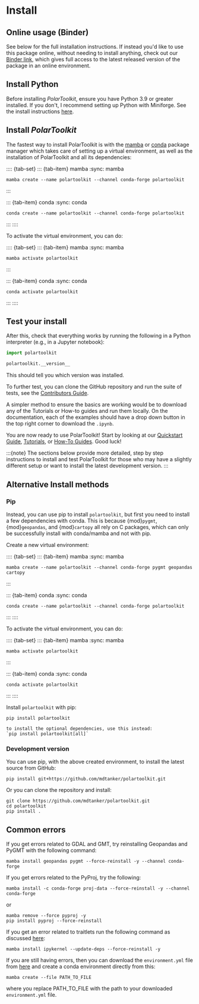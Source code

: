 # Install

## Online usage (Binder)

See below for the full installation instructions. If instead you'd like to use this package online, without needing to install anything, check out our [Binder link](https://mybinder.org/v2/gh/mdtanker/polartoolkit-binder/main?urlpath=git-pull%3Frepo%3Dhttps%253A%252F%252Fgithub.com%252Fmdtanker%252Fpolartoolkit%26urlpath%3Dtree%252Fpolartoolkit%252Fdocs%252Ftutorial%26branch%3Dmain), which gives full access to the latest released version of the package in an online environment.

## Install Python

Before installing _PolarToolkit_, ensure you have Python 3.9 or greater installed.
If you don't, I recommend setting up Python with Miniforge.
See the install instructions [here](https://github.com/conda-forge/miniforge).

## Install _PolarToolkit_

The fastest way to install PolarToolkit is with the [mamba](https://mamba.readthedocs.io/en/latest/)
or [conda](https://docs.conda.io/projects/conda/en/latest/user-guide/index.html)
package manager which takes care of setting up a virtual environment, as well as the
installation of PolarToolkit and all its dependencies:

:::: {tab-set}
::: {tab-item} mamba
:sync: mamba
```
mamba create --name polartoolkit --channel conda-forge polartoolkit
```
:::

::: {tab-item} conda
:sync: conda
```
conda create --name polartoolkit --channel conda-forge polartoolkit
```
:::
::::

To activate the virtual environment, you can do:

:::: {tab-set}
::: {tab-item} mamba
:sync: mamba
```
mamba activate polartoolkit
```
:::

::: {tab-item} conda
:sync: conda
```
conda activate polartoolkit
```
:::
::::

## Test your install

After this, check that everything works by running the following in a Python interpreter
(e.g., in a Jupyter notebook):
```python
import polartoolkit

polartoolkit.__version__
```

This should tell you which version was installed.

To further test, you can clone the GitHub repository and run the suite of tests, see the [Contributors Guide](https://polartoolkit.readthedocs.io/en/latest/contributing.html).

A simpler method to ensure the basics are working would be to download any of the Tutorials or How-to guides and run them locally. On the documentation, each of the examples should have a drop down button in the top right corner to download the `.ipynb`.

You are now ready to use PolarToolkit! Start by looking at our [Quickstart Guide](quickstart),
[Tutorials](tutorial/index.md), or [How-To Guides](how_to/index.md). Good luck!

:::{note}
The sections below provide more detailed, step by step instructions to install and test
PolarToolkit for those who may have a slightly different setup or want to install the latest
development version.
:::


## Alternative Install methods

### Pip

Instead, you can use pip to install `polartoolkit`, but first you need to install a few dependencies with conda.
This is because {mod}`pygmt`, {mod}`geopandas`, and {mod}`cartopy` all rely on C packages, which can only be successfully install with conda/mamba and not with pip.

Create a new virtual environment:

:::: {tab-set}
::: {tab-item} mamba
:sync: mamba
```
mamba create --name polartoolkit --channel conda-forge pygmt geopandas cartopy
```
:::

::: {tab-item} conda
:sync: conda
```
conda create --name polartoolkit --channel conda-forge polartoolkit
```
:::
::::

To activate the virtual environment, you can do:

:::: {tab-set}
::: {tab-item} mamba
:sync: mamba
```
mamba activate polartoolkit
```
:::

::: {tab-item} conda
:sync: conda
```
conda activate polartoolkit
```
:::
::::

Install `polartoolkit` with pip:

```
pip install polartoolkit
```

```{note}
to install the optional dependencies, use this instead:
`pip install polartoolkit[all]`
```

### Development version

You can use pip, with the above created environment, to install the latest source from GitHub:

    pip install git+https://github.com/mdtanker/polartoolkit.git

Or you can clone the repository and install:

    git clone https://github.com/mdtanker/polartoolkit.git
    cd polartoolkit
    pip install .

## Common errors

If you get errors related to GDAL and GMT, try reinstalling Geopandas and PyGMT with the following command:

    mamba install geopandas pygmt --force-reinstall -y --channel conda-forge

If you get errors related to the PyProj, try the following:

    mamba install -c conda-forge proj-data --force-reinstall -y --channel conda-forge

or

    mamba remove --force pyproj -y
    pip install pyproj --force-reinstall

If you get an error related to traitlets run the following command as discussed [here](https://github.com/microsoft/vscode-jupyter/issues/5689#issuecomment-829538285):

    mamba install ipykernel --update-deps --force-reinstall -y

If you are still having errors, then you can download the `environment.yml` file from [here](https://github.com/mdtanker/polartoolkit/blob/main/env/environment.yml) and create a conda environment directly from this:

    mamba create --file PATH_TO_FILE

where you replace PATH_TO_FILE with the path to your downloaded `environment.yml` file.
